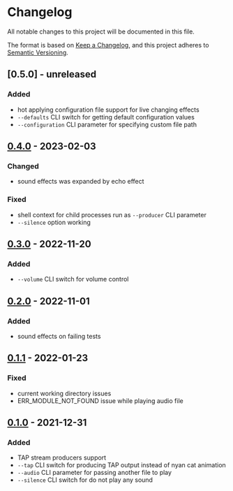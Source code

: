 # Changelog

All notable changes to this project will be documented in this file.

The format is based on [Keep a Changelog](https://keepachangelog.com/en/1.0.0/),
and this project adheres to [Semantic Versioning](https://semver.org/spec/v2.0.0.html).

## [0.5.0] - unreleased

### Added

- hot applying configuration file support for live changing effects
- `--defaults` CLI switch for getting default configuration values
- `--configuration` CLI parameter for specifying custom file path


## [0.4.0] - 2023-02-03

### Changed

- sound effects was expanded by echo effect

### Fixed

- shell context for child processes run as `--producer` CLI parameter
- `--silence` option working


## [0.3.0] - 2022-11-20

### Added

- `--volume` CLI switch for volume control


## [0.2.0] - 2022-11-01

### Added

- sound effects on failing tests


## [0.1.1] - 2022-01-23

### Fixed

- current working directory issues
- ERR_MODULE_NOT_FOUND issue while playing audio file


## [0.1.0] - 2021-12-31

### Added

- TAP stream producers support
- `--tap` CLI switch for producing TAP output instead of nyan cat animation
- `--audio` CLI parameter for passing another file to play
- `--silence` CLI switch for do not play any sound


[unreleased]: https://github.com/marek629/tap-nyan-ogg
[0.4.0]: https://www.npmjs.com/package/tap-ogg/v/0.4.0
[0.3.0]: https://www.npmjs.com/package/tap-ogg/v/0.3.0
[0.2.0]: https://www.npmjs.com/package/tap-ogg/v/0.2.0
[0.1.1]: https://www.npmjs.com/package/tap-ogg/v/0.1.1
[0.1.0]: https://www.npmjs.com/package/tap-ogg/v/0.1.0

